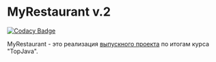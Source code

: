 # MyRestaurant v.2
[![Codacy Badge](https://app.codacy.com/project/badge/Grade/fb0a0e866ff043b2b38e0e9ee3c0db92)](https://www.codacy.com/gh/VaSeBa/MyRestaurant/dashboard?utm_source=github.com&amp;utm_medium=referral&amp;utm_content=VaSeBa/MyRestaurant&amp;utm_campaign=Badge_Grade)

MyRestaurant - это реализация [выпускного проекта](graduation.md "Полное описание проекта") по итогам курса "TopJava".
